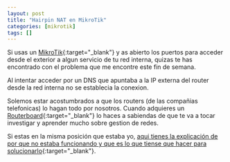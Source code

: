 ```yaml
---
layout: post
title: "Hairpin NAT en MikroTik"
categories: [mikrotik]
tags: []
---
```


Si usas un [MikroTik](https://mikrotik.com/){:target="_blank"} y as abierto los puertos para acceder desde el exterior a algun servicio de tu red interna, quizas te has encontrado con el problema que me encontre este fin de semana.

Al intentar acceder por un DNS que apuntaba a la IP externa del router desde la red interna no se establecia la conexion.

<!--more-->

Solemos estar acostumbrados a que los routers (de las compañias telefonicas) lo hagan todo por nosotros.
Cuando adquieres un [Routerboard](https://es.wikipedia.org/wiki/Routerboard){:target="_blank"} lo haces a sabiendas de que te va a tocar investigar y aprender mucho sobre gestion de redes.

Si estas en la misma posición que estaba yo, [aqui tienes la explicación de por que no estaba funcionando y que es lo que tiense que hacer para solucionarlo](https://wiki.mikrotik.com/wiki/Hairpin_NAT){:target="_blank"}.
